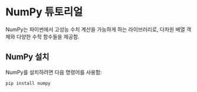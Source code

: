 # NumPy 튜토리얼

NumPy는 파이썬에서 고성능 수치 계산을 가능하게 하는 라이브러리로, 다차원 배열 객체와 다양한 수학 함수들을 제공함.

## NumPy 설치

NumPy를 설치하려면 다음 명령어를 사용함:

```sh
pip install numpy
